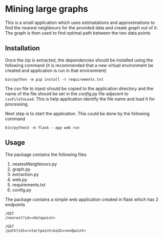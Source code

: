 # Mining large graphs

This is a small application which uses estimatations and approximations to find the nearest neighbours for the provided data and create graph out of it. The graph is then used to find optimal path between the two data points

## Installation

Once the zip is extracted, the dependencies should be installed using the following command (it is recommended that a new virtual environment be created and application is run in that environment)

```
bin/python -m pip install -r requirements.txt
```

The csv file to injest should be copied to the application directory and the name of the file should be set in the *config.py* file adjacent to `csvFileToLoad`. This is help application identify the file name and load it for processing.

Next step is to start the application. This could be done by the following command

```
bin/python3 -m flask --app web run
```

## Usage
The package contains the following files

1. neatestNeighbours.py 
2. graph.py
3. extraction.py
4. web.py
5. requirements.txt
6. config.py

The package contains a simple web application created in flask which has 2 endpoints

```
/GET 
/nearest?id=<datapoint>
```

```
/GET 
/path?id1=<startpoint>&id2=<endpoint>
```